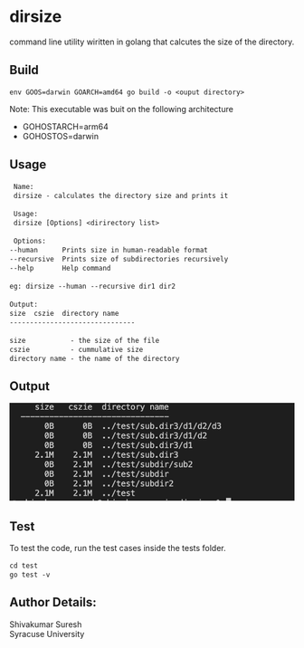 # dirsize
command line utility wiritten in golang that calcutes the size of the directory.

## Build
```
env GOOS=darwin GOARCH=amd64 go build -o <ouput directory>
```

Note: This executable was buit on the following architecture

- GOHOSTARCH=arm64
- GOHOSTOS=darwin

## Usage
```
 Name:
 dirsize - calculates the directory size and prints it
    
 Usage:
 dirsize [Options] <dirirectory list>
    
 Options:
--human      Prints size in human-readable format
--recursive  Prints size of subdirectories recursively
--help       Help command

eg: dirsize --human --recursive dir1 dir2

Output: 
size  cszie  directory name
-------------------------------

size           - the size of the file
cszie          - cummulative size 
directory name - the name of the directory
```

## Output
![oputout Image](out/out1.png "opuput")

## Test
To test the code, run the test cases inside the tests folder. 

```
cd test
go test -v
```

## Author Details:
Shivakumar Suresh <br>
Syracuse University